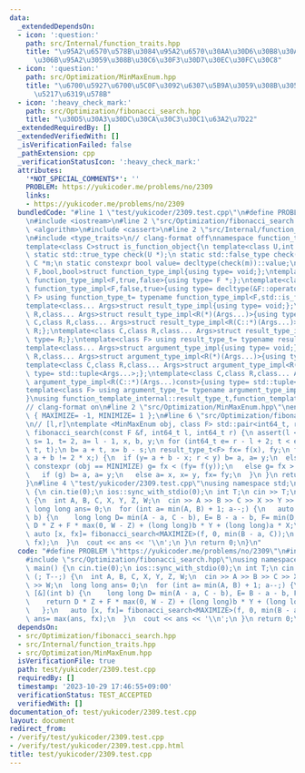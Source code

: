 ```yaml
---
data:
  _extendedDependsOn:
  - icon: ':question:'
    path: src/Internal/function_traits.hpp
    title: "\u95A2\u6570\u578B\u3084\u95A2\u6570\u30AA\u30D6\u30B8\u30A7\u30AF\u30C8\
      \u306B\u95A2\u3059\u308B\u30C6\u30F3\u30D7\u30EC\u30FC\u30C8"
  - icon: ':question:'
    path: src/Optimization/MinMaxEnum.hpp
    title: "\u6700\u5927\u6700\u5C0F\u3092\u6307\u5B9A\u3059\u308B\u305F\u3081\u306E\
      \u5217\u6319\u578B"
  - icon: ':heavy_check_mark:'
    path: src/Optimization/fibonacci_search.hpp
    title: "\u30D5\u30A3\u30DC\u30CA\u30C3\u30C1\u63A2\u7D22"
  _extendedRequiredBy: []
  _extendedVerifiedWith: []
  _isVerificationFailed: false
  _pathExtension: cpp
  _verificationStatusIcon: ':heavy_check_mark:'
  attributes:
    '*NOT_SPECIAL_COMMENTS*': ''
    PROBLEM: https://yukicoder.me/problems/no/2309
    links:
    - https://yukicoder.me/problems/no/2309
  bundledCode: "#line 1 \"test/yukicoder/2309.test.cpp\"\n#define PROBLEM \"https://yukicoder.me/problems/no/2309\"\
    \n#include <iostream>\n#line 2 \"src/Optimization/fibonacci_search.hpp\"\n#include\
    \ <algorithm>\n#include <cassert>\n#line 2 \"src/Internal/function_traits.hpp\"\
    \n#include <type_traits>\n// clang-format off\nnamespace function_template_internal{\n\
    template<class C>struct is_function_object{\n template<class U,int dummy=(&U::operator(),0)>\
    \ static std::true_type check(U *);\n static std::false_type check(...);\n static\
    \ C *m;\n static constexpr bool value= decltype(check(m))::value;\n};\ntemplate<class\
    \ F,bool,bool>struct function_type_impl{using type= void;};\ntemplate<class F>struct\
    \ function_type_impl<F,true,false>{using type= F *;};\ntemplate<class F>struct\
    \ function_type_impl<F,false,true>{using type= decltype(&F::operator());};\ntemplate<class\
    \ F> using function_type_t= typename function_type_impl<F,std::is_function_v<F>,is_function_object<F>::value>::type;\n\
    template<class... Args>struct result_type_impl{using type= void;};\ntemplate<class\
    \ R,class... Args>struct result_type_impl<R(*)(Args...)>{using type= R;};\ntemplate<class\
    \ C,class R,class... Args>struct result_type_impl<R(C::*)(Args...)>{using type=\
    \ R;};\ntemplate<class C,class R,class... Args>struct result_type_impl<R(C::*)(Args...)const>{using\
    \ type= R;};\ntemplate<class F> using result_type_t= typename result_type_impl<function_type_t<F>>::type;\n\
    template<class... Args>struct argument_type_impl{using type= void;};\ntemplate<class\
    \ R,class... Args>struct argument_type_impl<R(*)(Args...)>{using type= std::tuple<Args...>;};\n\
    template<class C,class R,class... Args>struct argument_type_impl<R(C::*)(Args...)>{using\
    \ type= std::tuple<Args...>;};\ntemplate<class C,class R,class... Args>struct\
    \ argument_type_impl<R(C::*)(Args...)const>{using type= std::tuple<Args...>;};\n\
    template<class F> using argument_type_t= typename argument_type_impl<function_type_t<F>>::type;\n\
    }\nusing function_template_internal::result_type_t,function_template_internal::argument_type_t;\n\
    // clang-format on\n#line 2 \"src/Optimization/MinMaxEnum.hpp\"\nenum MinMaxEnum\
    \ { MAXIMIZE= -1, MINIMIZE= 1 };\n#line 6 \"src/Optimization/fibonacci_search.hpp\"\
    \n// [l,r]\ntemplate <MinMaxEnum obj, class F> std::pair<int64_t, result_type_t<F>>\
    \ fibonacci_search(const F &f, int64_t l, int64_t r) {\n assert(l <= r);\n int64_t\
    \ s= 1, t= 2, a= l - 1, x, b, y;\n for (int64_t e= r - l + 2; t < e;) std::swap(s+=\
    \ t, t);\n b= a + t, x= b - s;\n result_type_t<F> fx= f(x), fy;\n for (bool g;\
    \ a + b != 2 * x;) {\n  if (y= a + b - x; r < y) b= a, a= y;\n  else {\n   if\
    \ constexpr (obj == MINIMIZE) g= fx < (fy= f(y));\n   else g= fx > (fy= f(y));\n\
    \   if (g) b= a, a= y;\n   else a= x, x= y, fx= fy;\n  }\n }\n return {x, fx};\n\
    }\n#line 4 \"test/yukicoder/2309.test.cpp\"\nusing namespace std;\nsigned main()\
    \ {\n cin.tie(0);\n ios::sync_with_stdio(0);\n int T;\n cin >> T;\n for (; T--;)\
    \ {\n  int A, B, C, X, Y, Z, W;\n  cin >> A >> B >> C >> X >> Y >> Z >> W;\n \
    \ long long ans= 0;\n  for (int a= min(A, B) + 1; a--;) {\n   auto f= [&](int\
    \ b) {\n    long long D= min(A - a, C - b), E= B - a - b, F= min(D, E);\n    return\
    \ D * Z + F * max(0, W - Z) + (long long)b * Y + (long long)a * X;\n   };\n  \
    \ auto [x, fx]= fibonacci_search<MAXIMIZE>(f, 0, min(B - a, C));\n   ans= max(ans,\
    \ fx);\n  }\n  cout << ans << '\\n';\n }\n return 0;\n}\n"
  code: "#define PROBLEM \"https://yukicoder.me/problems/no/2309\"\n#include <iostream>\n\
    #include \"src/Optimization/fibonacci_search.hpp\"\nusing namespace std;\nsigned\
    \ main() {\n cin.tie(0);\n ios::sync_with_stdio(0);\n int T;\n cin >> T;\n for\
    \ (; T--;) {\n  int A, B, C, X, Y, Z, W;\n  cin >> A >> B >> C >> X >> Y >> Z\
    \ >> W;\n  long long ans= 0;\n  for (int a= min(A, B) + 1; a--;) {\n   auto f=\
    \ [&](int b) {\n    long long D= min(A - a, C - b), E= B - a - b, F= min(D, E);\n\
    \    return D * Z + F * max(0, W - Z) + (long long)b * Y + (long long)a * X;\n\
    \   };\n   auto [x, fx]= fibonacci_search<MAXIMIZE>(f, 0, min(B - a, C));\n  \
    \ ans= max(ans, fx);\n  }\n  cout << ans << '\\n';\n }\n return 0;\n}\n"
  dependsOn:
  - src/Optimization/fibonacci_search.hpp
  - src/Internal/function_traits.hpp
  - src/Optimization/MinMaxEnum.hpp
  isVerificationFile: true
  path: test/yukicoder/2309.test.cpp
  requiredBy: []
  timestamp: '2023-10-29 17:46:55+09:00'
  verificationStatus: TEST_ACCEPTED
  verifiedWith: []
documentation_of: test/yukicoder/2309.test.cpp
layout: document
redirect_from:
- /verify/test/yukicoder/2309.test.cpp
- /verify/test/yukicoder/2309.test.cpp.html
title: test/yukicoder/2309.test.cpp
---
```

